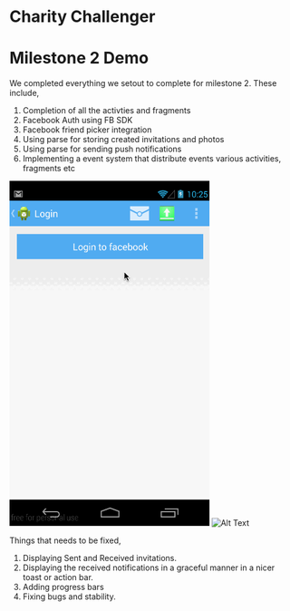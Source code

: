 Charity Challenger
====================

# Milestone 2 Demo

We completed everything we setout to complete for milestone 2.
These include,

1. Completion of all the activties and fragments
2. Facebook Auth using FB SDK
3. Facebook friend picker integration
4. Using parse for storing created invitations and photos
5. Using parse for sending push notifications
6. Implementing a event system that distribute events various activities, fragments etc

![Alt Text](https://github.com/CodePathFuntastic/Team10/blob/master/wireframe/sprint2demo.gif "Demo for Sprint 2" )
![Alt Text](https://raw.githubusercontent.com/CodePathFuntastic/Team10/master/demos/charity1.gif "Demo for Milestone 2" )


Things that needs to be fixed,

1. Displaying Sent and Received invitations.
2. Displaying the received notifications in a graceful manner in a nicer toast or action bar.
3. Adding progress bars
4. Fixing bugs and stability.
